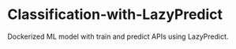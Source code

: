 # Classification-with-LazyPredict
Dockerized ML model with train and predict APIs using LazyPredict.
